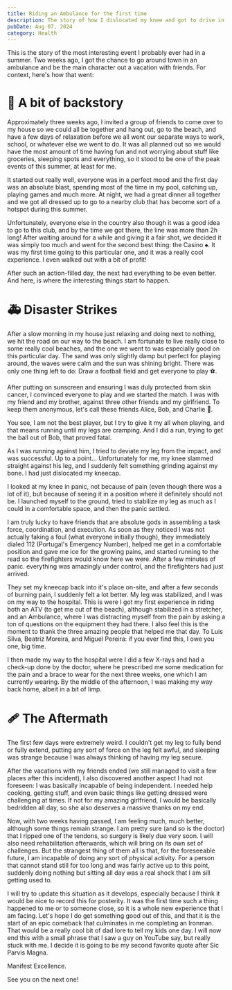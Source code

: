 ```yaml
---
title: Riding an Ambulance for the first time
description: The story of how I dislocated my knee and got to drive in an Ambulance for the first time
pubDate: Aug 07, 2024
category: Health
---
```


This is the story of the most interesting event I probably ever had in a summer. Two weeks ago, I got the chance to go around town in an ambulance and be the main character out a vacation with friends. For context, here's how that went:

# 🍹 A bit of backstory

Approximately three weeks ago, I invited a group of friends to come over to my house so we could all be together and hang out, go to the beach, and have a few days of relaxation before we all went our separate ways to work, school, or whatever else we went to do. It was all planned out so we would have the most amount of time having fun and not worrying about stuff like groceries, sleeping spots and everything, so it stood to be one of the peak events of this summer, at least for me.

It started out really well, everyone was in a perfect mood and the first day was an absolute blast, spending most of the time in my pool, catching up, playing games and much more. At night, we had a great dinner all together and we got all dressed up to go to a nearby club that has become sort of a hotspot during this summer.

Unfortunately, everyone else in the country also though it was a good idea to go to this club, and by the time we got there, the line was more than 2h long! After waiting around for a while and giving it a fair shot, we decided it was simply too much and went for the second best thing: the Casino ♠. It was my first time going to this particular one, and it was a really cool experience. I even walked out with a bit of profit!

After such an action-filled day, the next had everything to be even better. And here, is where the interesting things start to happen.

# 🚑 Disaster Strikes

After a slow morning in my house just relaxing and doing next to nothing, we hit the road on our way to the beach. I am fortunate to live really close to some really cool beaches, and the one we went to was especially good on this particular day. The sand was only slightly damp but perfect for playing around, the waves were calm and the sun was shining bright. There was only one thing left to do: Draw a football field and get everyone to play ⚽.

After putting on sunscreen and ensuring I was duly protected from skin cancer, I convinced everyone to play and we started the match. I was with my friend and my brother, against three other friends and my girlfriend. To keep them anonymous, let's call these friends Alice, Bob, and Charlie 👀.

You see, I am not the best player, but I try to give it my all when playing, and that means running until my legs are cramping. And I did a run, trying to get the ball out of Bob, that proved fatal.

As I was running against him, I tried to deviate my leg from the impact, and was successful. Up to a point... Unfortunately for me, my knee slammed straight against his leg, and I suddenly felt something grinding against my bone. I had just dislocated my kneecap.

I looked at my knee in panic, not because of pain (even though there was a lot of it), but because of seeing it in a position where it definitely should not be. I launched myself to the ground, tried to stabilize my leg as much as I could in a comfortable space, and then the panic settled.

I am truly lucky to have friends that are absolute gods in assembling a task force, coordination, and execution. As soon as they noticed I was not actually faking a foul (what everyone initially though), they immediately dialed 112 (Portugal's Emergency Number), helped me get in a comfortable position and gave me ice for the growing pains, and started running to the read so the firefighters would know here we were. After a few minutes of panic. everything was amazingly under control, and the firefighters had just arrived.

They set my kneecap back into it's place on-site, and after a few seconds of burning pain, I suddenly felt a lot better. My leg was stabilized, and I was on my way to the hospital. This is were I got my first experience in riding both an ATV (to get me out of the beach), although stabilized in a stretcher, and an Ambulance, where I was distracting myself from the pain by asking a ton of questions on the equipment they had there. I also feel this is the moment to thank the three amazing people that helped me that day. To Luis Silva, Beatriz Moreira, and Miguel Pereira: if you ever find this, I owe you one, big time.

I then made my way to the hospital were I did a few X-rays and had a check-up done by the doctor, where he prescribed me some medication for the pain and a brace to wear for the next three weeks, one which I am currently wearing. By the middle of the afternoon, I was making my way back home, albeit in a bit of limp.

# 🩹 The Aftermath

The first few days were extremely weird. I couldn't get my leg to fully bend or fully extend, putting any sort of force on the leg felt awful, and sleeping was strange because I was always thinking of having my leg secure.

After the vacations with my friends ended (we still managed to visit a few places after this incident), I also discovered another aspect I had not foreseen: I was basically incapable of being independent. I needed help cooking, getting stuff, and even basic things like getting dressed were challenging at times. If not for my amazing girlfriend, I would be basically bedridden all day, so she also deserves a massive thanks on my end.

Now, with two weeks having passed, I am feeling much, much better, although some things remain strange. I am pretty sure (and so is the doctor) that I ripped one of the tendons, so surgery is likely due very soon. I will also need rehabilitation afterwards, which will bring on its own set of challenges. But the strangest thing of them all is that, for the foreseeable future, I am incapable of doing any sort of physical activity. For a person that cannot stand still for too long and was fairly active up to this point, suddenly doing nothing but sitting all day was a real shock that I am sill getting used to.

I will try to update this situation as it develops, especially because I think it would be nice to record this for posterity. It was the first time such a thing happened to me or to someone close, so it is a whole new experience that I am facing. Let's hope I do get something good out of this, and that it is the start of an epic comeback that culminates in me completing an Ironman. That would be a really cool bit of dad lore to tell my kids one day. I will now end this with a small phrase that I saw a guy on YouTube say, but really stuck with me. I decide it is going to be my second favorite quote after Sic Parvis Magna.

Manifest Excellence.

See you on the next one!